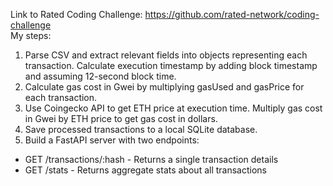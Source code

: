 Link to Rated Coding Challenge: https://github.com/rated-network/coding-challenge  
My steps:  
1. Parse CSV and extract relevant fields into objects representing each transaction. Calculate execution timestamp by adding block timestamp and assuming 12-second block time.  
2. Calculate gas cost in Gwei by multiplying gasUsed and gasPrice for each transaction.  
3. Use Coingecko API to get ETH price at execution time. Multiply gas cost in Gwei by ETH price to get gas cost in dollars.  
4. Save processed transactions to a local SQLite database.  
5. Build a FastAPI server with two endpoints:
- GET /transactions/:hash - Returns a single transaction details
- GET /stats - Returns aggregate stats about all transactions